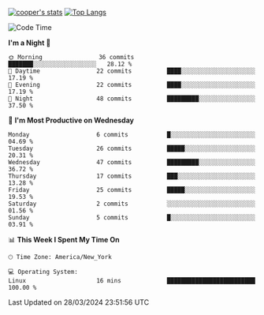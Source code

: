 [![cooper's stats](https://github-readme-stats-dwoluvhms-coopjz.vercel.app/api?username=coopjz&count_private=true)](https://github.com/coopjz/github-readme-stats)
[![Top Langs](https://github-readme-stats-dwoluvhms-coopjz.vercel.app/api/top-langs/?username=coopjz&count_private=true&langs_count=8&layout=compact)](https://github.com/coopjz/github-readme-stats)
<!--START_SECTION:waka-->
![Code Time](http://img.shields.io/badge/Code%20Time-4%20hrs%2040%20mins-blue)

**I'm a Night 🦉** 

```text
🌞 Morning                36 commits          ███████░░░░░░░░░░░░░░░░░░   28.12 % 
🌆 Daytime                22 commits          ████░░░░░░░░░░░░░░░░░░░░░   17.19 % 
🌃 Evening                22 commits          ████░░░░░░░░░░░░░░░░░░░░░   17.19 % 
🌙 Night                  48 commits          █████████░░░░░░░░░░░░░░░░   37.50 % 
```
📅 **I'm Most Productive on Wednesday** 

```text
Monday                   6 commits           █░░░░░░░░░░░░░░░░░░░░░░░░   04.69 % 
Tuesday                  26 commits          █████░░░░░░░░░░░░░░░░░░░░   20.31 % 
Wednesday                47 commits          █████████░░░░░░░░░░░░░░░░   36.72 % 
Thursday                 17 commits          ███░░░░░░░░░░░░░░░░░░░░░░   13.28 % 
Friday                   25 commits          █████░░░░░░░░░░░░░░░░░░░░   19.53 % 
Saturday                 2 commits           ░░░░░░░░░░░░░░░░░░░░░░░░░   01.56 % 
Sunday                   5 commits           █░░░░░░░░░░░░░░░░░░░░░░░░   03.91 % 
```


📊 **This Week I Spent My Time On** 

```text
🕑︎ Time Zone: America/New_York

💻 Operating System: 
Linux                    16 mins             █████████████████████████   100.00 % 
```


 Last Updated on 28/03/2024 23:51:56 UTC
<!--END_SECTION:waka-->
